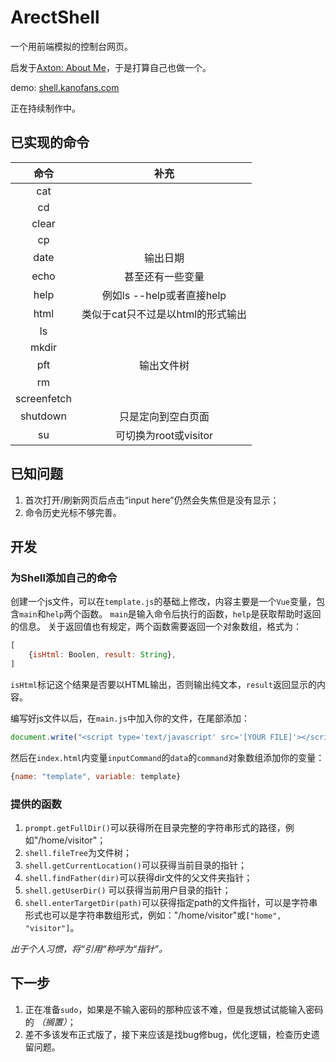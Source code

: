 # ArectShell

一个用前端模拟的控制台网页。

启发于[Axton: About Me]( https://axton.cc/ )，于是打算自己也做一个。

demo: [shell.kanofans.com]( https://shell.kanofans.com/ )

正在持续制作中。

## 已实现的命令

|命令|补充|
|:---:|:---:|
|cat||
|cd||
|clear||
|cp||
|date|输出日期|
|echo|甚至还有一些变量|
|help|例如ls --help或者直接help|
|html|类似于cat只不过是以html的形式输出|
|ls||
|mkdir||
|pft|输出文件树|
|rm||
|screenfetch||
|shutdown|只是定向到空白页面|
|su|可切换为root或visitor|

## 已知问题

1. 首次打开/刷新网页后点击“input here”仍然会失焦但是没有显示；
2. 命令历史光标不够完善。

## 开发

### 为Shell添加自己的命令

创建一个js文件，可以在`template.js`的基础上修改，内容主要是一个`Vue`变量，包含`main`和`help`两个函数。
`main`是输入命令后执行的函数，`help`是获取帮助时返回的信息。
关于返回值也有规定，两个函数需要返回一个对象数组，格式为：
```javascript
[
    {isHtml: Boolen, result: String},
]
```
`isHtml`标记这个结果是否要以HTML输出，否则输出纯文本，`result`返回显示的内容。

编写好js文件以后，在`main.js`中加入你的文件，在尾部添加：
```javascript
document.write("<script type='text/javascript' src='[YOUR FILE]'></script>");
```
然后在`index.html`内变量`inputCommand`的`data`的`command`对象数组添加你的变量：
```javascript
{name: "template", variable: template}
```

### 提供的函数

1. `prompt.getFullDir()`可以获得所在目录完整的字符串形式的路径，例如"/home/visitor"；
2. `shell.fileTree`为文件树；
3. `shell.getCurrentLocation()`可以获得当前目录的指针；
4. `shell.findFather(dir)`可以获得dir文件的父文件夹指针；
5. `shell.getUserDir()` 可以获得当前用户目录的指针；
6. `shell.enterTargetDir(path)`可以获得指定path的文件指针，可以是字符串形式也可以是字符串数组形式，例如："/home/visitor"或`["home", "visitor"]`。

*出于个人习惯，将“引用“称呼为“指针”。*

## 下一步

1. 正在准备`sudo`，如果是不输入密码的那种应该不难，但是我想试试能输入密码的 *（搁置）*；
2. 差不多该发布正式版了，接下来应该是找bug修bug，优化逻辑，检查历史遗留问题。

